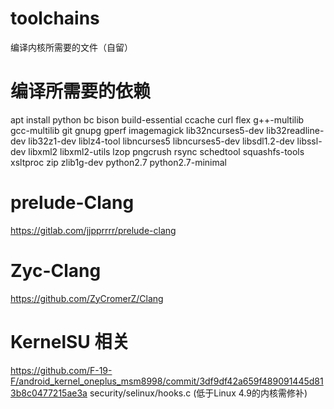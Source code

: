 # toolchains
编译内核所需要的文件（自留）

# 编译所需要的依赖
apt install python bc bison build-essential ccache curl flex g++-multilib gcc-multilib git gnupg gperf imagemagick lib32ncurses5-dev lib32readline-dev lib32z1-dev liblz4-tool libncurses5 libncurses5-dev libsdl1.2-dev libssl-dev libxml2 libxml2-utils lzop pngcrush rsync schedtool squashfs-tools xsltproc zip zlib1g-dev python2.7 python2.7-minimal

# prelude-Clang
https://gitlab.com/jjpprrrr/prelude-clang

# Zyc-Clang
https://github.com/ZyCromerZ/Clang

# KernelSU 相关
https://github.com/F-19-F/android_kernel_oneplus_msm8998/commit/3df9df42a659f489091445d813b8c0477215ae3a  security/selinux/hooks.c  (低于Linux 4.9的内核需修补)


